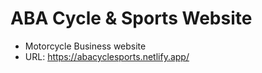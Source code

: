 # ABA Cycle & Sports Website

- Motorcycle Business website
- URL: https://abacyclesports.netlify.app/